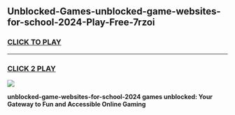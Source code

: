 
## Unblocked-Games-unblocked-game-websites-for-school-2024-Play-Free-7rzoi
<h3>
<a href="https://premium76.site?title=unblocked-game-websites-for-school-2024&ref=20A">CLICK TO PLAY</a></h3>
<hr>

<h3>
<a href="https://premium76.site?title=unblocked-game-websites-for-school-2024&ref=20A">CLICK 2 PLAY</a>
  
</h3>

<a href="https://premium76.site?title=unblocked-game-websites-for-school-2024&ref=20A"><img src="https://clearcache.store/games.png"></a>


**unblocked-game-websites-for-school-2024 games unblocked: Your Gateway to Fun and Accessible Online Gaming**
